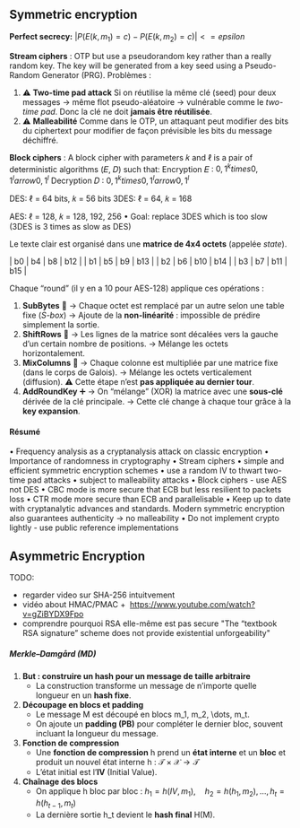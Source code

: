 ## Symmetric encryption

**Perfect secrecy:** $|P(E(k, m_1) = c) - P(E(k, m_2) = c)| <= epsilon$

**Stream ciphers** : OTP but use a pseudorandom key rather than a really random key. The key will be generated from a key seed using a Pseudo-Random Generator (PRG).
Problèmes :
1. ⚠️ **Two-time pad attack**
    Si on réutilise la même clé (seed) pour deux messages → même flot pseudo-aléatoire → vulnérable comme le _two-time pad_.
    Donc la clé ne doit **jamais être réutilisée**.
2. ⚠️ **Malleabilité**
    Comme dans le OTP, un attaquant peut modifier des bits du ciphertext pour modifier de façon prévisible les bits du message déchiffré.

**Block ciphers** : A block cipher with parameters 𝑘 and ℓ is a pair of deterministic algorithms (𝐸, 𝐷) such that:
Encryption 𝐸 ∶ ${0, 1}^k times {0, 1}^l arrow {0, 1}^l$
Decryption 𝐷 ∶ ${0, 1}^k times {0, 1}^l arrow {0, 1}^l$

DES:  ℓ = 64 bits, 𝑘 = 56 bits
3DES: ℓ = 64, 𝑘 = 168

AES: ℓ = 128, 𝑘 = 128, 192, 256
• Goal: replace 3DES which is too slow (3DES is 3 times as slow as DES)

Le texte clair est organisé dans une **matrice de 4x4 octets** (appelée _state_).

| b0 | b4 | b8  | b12 |
| b1 | b5 | b9  | b13 |
| b2 | b6 | b10 | b14 |
| b3 | b7 | b11 | b15 |

Chaque “round” (il y en a 10 pour AES-128) applique ces opérations :
1. **SubBytes** 🧬
    → Chaque octet est remplacé par un autre selon une table fixe (_S-box_)
    → Ajoute de la **non-linéarité** : impossible de prédire simplement la sortie.
2. **ShiftRows** 🔄
    → Les lignes de la matrice sont décalées vers la gauche d’un certain nombre de positions.
    → Mélange les octets horizontalement.
3. **MixColumns** 🧪
    → Chaque colonne est multipliée par une matrice fixe (dans le corps de Galois).
    → Mélange les octets verticalement (diffusion).
    ⚠️ Cette étape n’est **pas appliquée au dernier tour**.
4. **AddRoundKey** ➕
    → On “mélange” (XOR) la matrice avec une **sous-clé** dérivée de la clé principale.
    → Cette clé change à chaque tour grâce à la **key expansion**.

#### Résumé

• Frequency analysis as a cryptanalysis attack on classic encryption
• Importance of randomness in cryptography
• Stream ciphers
• simple and efficient symmetric encryption schemes
• use a random IV to thwart two-time pad attacks
• subject to malleability attacks
• Block ciphers - use AES not DES
• CBC mode is more secure that ECB but less resilient to packets loss
• CTR mode more secure than ECB and parallelisable
• Keep up to date with cryptanalytic advances and standards.
Modern symmetric encryption also guarantees authenticity → no malleability
• Do not implement crypto lightly - use public reference implementations

## Asymmetric Encryption

TODO: 
- regarder video sur SHA-256 intuitvement
- vidéo about HMAC/PMAC +  https://www.youtube.com/watch?v=gZiBYDX9Fpo
- comprendre pourquoi RSA elle-même est pas secure "The “textbook RSA signature” scheme does not provide existential unforgeability"
##### **Merkle–Damgård (MD)**
1. **But : construire un hash pour un message de taille arbitraire**
    - La construction transforme un message de n’importe quelle longueur en un **hash fixe**.
2. **Découpage en blocs et padding**
    - Le message M est découpé en blocs m_1, m_2, \dots, m_t.
    - On ajoute un **padding (PB)** pour compléter le dernier bloc, souvent incluant la longueur du message.
3. **Fonction de compression**
    - Une **fonction de compression** h prend un **état interne** et un **bloc** et produit un nouvel état interne h : $\mathcal{T} \times \mathcal{X} \to \mathcal{T}$       
    - L’état initial est l’**IV** (Initial Value).    
4. **Chaînage des blocs**
    - On applique h bloc par bloc :
        $h_1 = h(IV, m_1), \quad h_2 = h(h_1, m_2), \dots, h_t = h(h_{t-1}, m_t)$
    - La dernière sortie h_t devient le **hash final** H(M).
